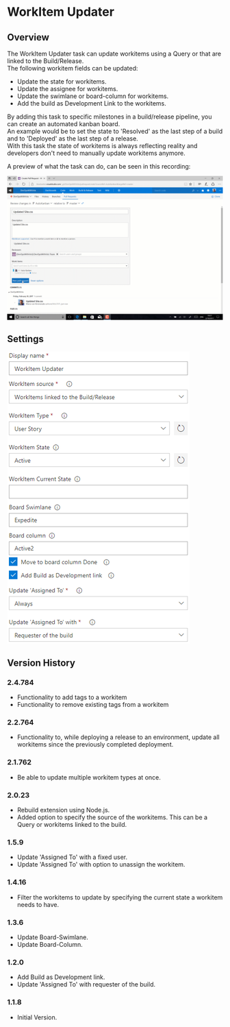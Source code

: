 ﻿# WorkItem Updater

## Overview
The WorkItem Updater task can update workitems using a Query or that are linked to the Build/Release.  
The following workitem fields can be updated:
- Update the state for workitems.  
- Update the assignee for workitems.  
- Update the swimlane or board-column for workitems.  
- Add the build as Development Link to the workitems.
  
By adding this task to specific milestones in a build/release pipeline, you can create an automated kanban board.  
An example would be to set the state to 'Resolved' as the last step of a build and to 'Deployed' as the last step of a release.  
With this task the state of workitems is always reflecting reality and developers don't need to manually update workitems anymore.  
  
A preview of what the task can do, can be seen in this recording:  
  
![AutoKanban](img/AutoKanban.gif)  
  
## Settings
![settings](img/Settings.png)  
  
## Version History
### 2.4.784
- Functionality to add tags to a workitem
- Functionality to remove existing tags from a workitem  
### 2.2.764
- Functionality to, while deploying a release to an environment, update all workitems since the previously completed deployment.
### 2.1.762
- Be able to update multiple workitem types at once.
### 2.0.23
- Rebuild extension using Node.js.
- Added option to specify the source of the workitems. This can be a Query or workitems linked to the build.
### 1.5.9
- Update 'Assigned To' with a fixed user.
- Update 'Assigned To' with option to unassign the workitem.
### 1.4.16
- Filter the workitems to update by specifying the current state a workitem needs to have.
### 1.3.6
- Update Board-Swimlane.
- Update Board-Column.
### 1.2.0
- Add Build as Development link.
- Update 'Assigned To' with requester of the build.
### 1.1.8
- Initial Version.
